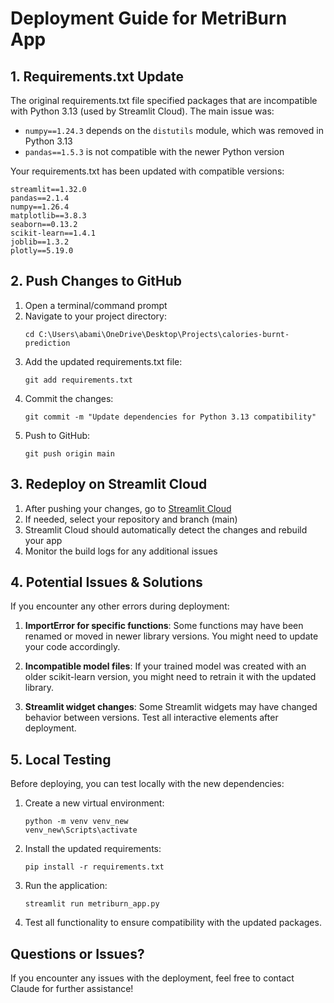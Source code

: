 # Deployment Guide for MetriBurn App

## 1. Requirements.txt Update

The original requirements.txt file specified packages that are incompatible with Python 3.13 (used by Streamlit Cloud). The main issue was:

- `numpy==1.24.3` depends on the `distutils` module, which was removed in Python 3.13
- `pandas==1.5.3` is not compatible with the newer Python version

Your requirements.txt has been updated with compatible versions:

```
streamlit==1.32.0
pandas==2.1.4
numpy==1.26.4
matplotlib==3.8.3
seaborn==0.13.2
scikit-learn==1.4.1
joblib==1.3.2
plotly==5.19.0
```

## 2. Push Changes to GitHub

1. Open a terminal/command prompt
2. Navigate to your project directory:
   ```
   cd C:\Users\abami\OneDrive\Desktop\Projects\calories-burnt-prediction
   ```
3. Add the updated requirements.txt file:
   ```
   git add requirements.txt
   ```
4. Commit the changes:
   ```
   git commit -m "Update dependencies for Python 3.13 compatibility"
   ```
5. Push to GitHub:
   ```
   git push origin main
   ```

## 3. Redeploy on Streamlit Cloud

1. After pushing your changes, go to [Streamlit Cloud](https://streamlit.io/cloud)
2. If needed, select your repository and branch (main)
3. Streamlit Cloud should automatically detect the changes and rebuild your app
4. Monitor the build logs for any additional issues

## 4. Potential Issues & Solutions

If you encounter any other errors during deployment:

1. **ImportError for specific functions**: Some functions may have been renamed or moved in newer library versions. You might need to update your code accordingly.

2. **Incompatible model files**: If your trained model was created with an older scikit-learn version, you might need to retrain it with the updated library.

3. **Streamlit widget changes**: Some Streamlit widgets may have changed behavior between versions. Test all interactive elements after deployment.

## 5. Local Testing

Before deploying, you can test locally with the new dependencies:

1. Create a new virtual environment:
   ```
   python -m venv venv_new
   venv_new\Scripts\activate
   ```

2. Install the updated requirements:
   ```
   pip install -r requirements.txt
   ```

3. Run the application:
   ```
   streamlit run metriburn_app.py
   ```

4. Test all functionality to ensure compatibility with the updated packages.

## Questions or Issues?

If you encounter any issues with the deployment, feel free to contact Claude for further assistance!